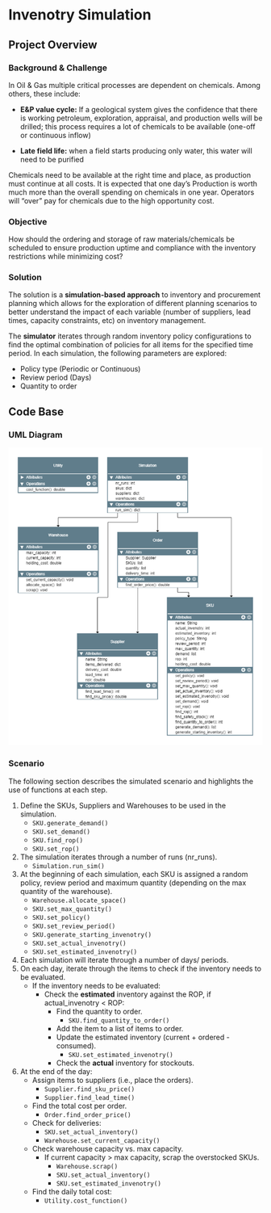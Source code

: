 # Invenotry Simulation 

## Project Overview

### Background & Challenge 

In Oil & Gas multiple critical processes are dependent on chemicals. Among others, these include:
  
-	**E&P value cycle:**  If a geological system gives the confidence that there is working petroleum, exploration, appraisal, and production wells will be drilled; this process requires a lot of chemicals to be available (one-off or continuous inflow)

-	**Late field life:** when a field starts producing only water, this water will need to be purified

Chemicals need to be available at the right time and place, as production must continue at all costs. It is expected that one day’s Production is worth much more than the overall spending on chemicals in one year. Operators will “over” pay for chemicals due to the high opportunity cost. 


### Objective

How should the ordering and storage of raw materials/chemicals be scheduled to ensure production uptime and compliance with the inventory restrictions while minimizing cost?  

### Solution

The solution is a **simulation-based approach** to inventory and procurement planning which allows for the exploration of different planning scenarios to better understand the impact of each variable (number of suppliers, lead times, capacity constraints, etc) on inventory management.


The **simulator** iterates through random inventory policy configurations to find the optimal combination of policies for all items for the specified time period. In each simulation, the following parameters are explored:
-	Policy type (Periodic or Continuous) 
-	Review period (Days)
-	Quantity to order 






## Code Base

### UML Diagram


![](imgs/uml.png)

###  Scenario 
The following section describes the simulated scenario and highlights the use of functions at each step.

1.	Define the SKUs, Suppliers and Warehouses to be used in the simulation.
    - `SKU.generate_demand()`
    - `SKU.set_demand()`
    - `SKU.find_rop()`
    - `SKU.set_rop()`
2.	The simulation iterates through a number of runs (nr_runs).
    -	`Simulation.run_sim()`
3.	At the beginning of each simulation, each SKU is assigned a random policy, review period and maximum quantity (depending on the max quantity of the warehouse).
    -	`Warehouse.allocate_space()`
    -	`SKU.set_max_quantity()`
    -	`SKU.set_policy()`
    -	`SKU.set_review_period()`
    -	`SKU.generate_starting_invenotry()`
    -	`SKU.set_actual_invenotry()`
    -	`SKU.set_estimated_invenotry()`
4.	Each simulation will iterate through a number of days/ periods.
5.	On each day, iterate through the items to check if the inventory needs to be evaluated. 
    -	If the inventory needs to be evaluated:
        -	Check the **estimated** inventory against the ROP, if actual_invenotry < ROP:
            -	Find the quantity to order.
                -	`SKU.find_quantity_to_order()`
            -	Add the item to a list of items to order.
            -	Update the estimated inventory (current + ordered - consumed). 
                -	`SKU.set_estimated_invenotry()`
            -	Check the **actual** inventory for stockouts.
6.	At the end of the day:
    -	Assign items to suppliers (i.e., place the orders).
        -	`Supplier.find_sku_price()`
        -	`Supplier.find_lead_time()`
    -	Find the total cost per order.
        -	`Order.find_order_price()`
    -	Check for deliveries:
        -	`SKU.set_actual_inventory()`
        -	`Warehouse.set_current_capacity()`
    -	Check warehouse capacity vs. max capacity.
        -	 If current capacity > max capacity, scrap the overstocked SKUs.
             -	`Warehouse.scrap()`
             -	`SKU.set_actual_inventory()`
             -	`SKU.set_estimated_invenotry()`
    -	Find the daily total cost: 
        -	`Utility.cost_function()`

